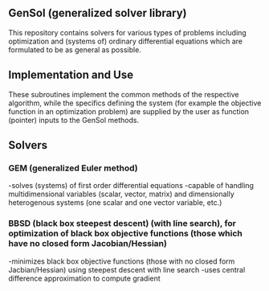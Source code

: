 ## GenSol (generalized solver library)
This repository contains solvers for various types of problems including optimization and (systems of) ordinary differential equations which are formulated to be as general as possible.


## Implementation and Use
These subroutines implement the common methods of the respective algorithm, while the specifics defining the system (for example the objective function in an optimization problem) are supplied by the user as function (pointer) inputs to the GenSol methods.

## Solvers
### GEM (generalized Euler method)
-solves (systems) of first order differential equations
-capable of handling multidimensional variables (scalar, vector, matrix) and dimensionally heterogenous systems (one scalar and one vector variable, etc.)
### BBSD (black box steepest descent) (with line search), for optimization of black box objective functions (those which have no closed form Jacobian/Hessian)
-minimizes black box objective functions (those with no closed form Jacbian/Hessian) using steepest descent with line search
-uses central difference approximation to compute gradient
